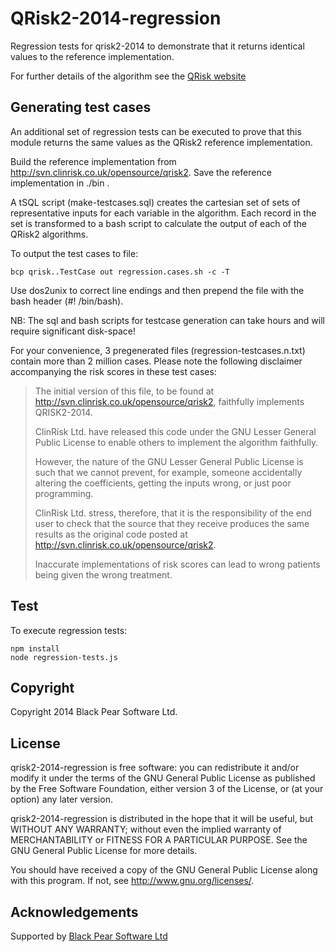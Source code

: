 QRisk2-2014-regression
======================
Regression tests for qrisk2-2014 to demonstrate that it returns identical values to the reference implementation.

For further details of the algorithm see the [QRisk website](http://qrisk.org/index.php) 

Generating test cases
---------------------
An additional set of regression tests can be executed to prove that this module returns the same values as the QRisk2
reference implementation. 

Build the reference implementation from http://svn.clinrisk.co.uk/opensource/qrisk2.
Save the reference implementation in ./bin .

A tSQL script (make-testcases.sql) creates the cartesian set of sets of representative inputs for each 
variable in the algorithm. Each record in the set is transformed to a bash script to calculate the output of each
of the QRisk2 algorithms. 
 
To output the test cases to file:
 
    bcp qrisk..TestCase out regression.cases.sh -c -T

Use dos2unix to correct line endings and then prepend the file with the bash header (#! /bin/bash). 

NB: The sql and bash scripts for testcase generation can take hours and will require significant disk-space!

For your convenience, 3 pregenerated files (regression-testcases.n.txt) contain more than 2 million cases. 
Please note the following disclaimer accompanying the risk scores in these test cases:
> The initial version of this file, to be found at http://svn.clinrisk.co.uk/opensource/qrisk2, faithfully 
> implements QRISK2-2014.
> 
> ClinRisk Ltd. have released this code under the GNU Lesser General Public License to enable others to implement 
> the algorithm faithfully.
> 
> However, the nature of the GNU Lesser General Public License is such that we cannot prevent, for example, someone
> accidentally altering the coefficients, getting the inputs wrong, or just poor programming.
> 
> ClinRisk Ltd. stress, therefore, that it is the responsibility of the end user to check that the source that they
> receive produces the same results as the original code posted at http://svn.clinrisk.co.uk/opensource/qrisk2.
>
> Inaccurate implementations of risk scores can lead to wrong patients being given the wrong treatment. 

Test
----
To execute regression tests:

    npm install
    node regression-tests.js

Copyright
---------
Copyright 2014 Black Pear Software Ltd.

License
-------
qrisk2-2014-regression is free software: you can redistribute it and/or modify
it under the terms of the GNU General Public License as published by
the Free Software Foundation, either version 3 of the License, or
(at your option) any later version.

qrisk2-2014-regression is distributed in the hope that it will be useful,
but WITHOUT ANY WARRANTY; without even the implied warranty of
MERCHANTABILITY or FITNESS FOR A PARTICULAR PURPOSE.  See the
GNU General Public License for more details.

You should have received a copy of the GNU General Public License
along with this program.  If not, see <http://www.gnu.org/licenses/>.

Acknowledgements
----------------
Supported by [Black Pear Software Ltd](www.blackpear.com)
